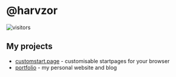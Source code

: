 # @harvzor

![visitors](https://visitor-badge.glitch.me/badge?page_id=harvzor.visitor-badge)

## My projects

- [customstart.page](https://customstart.page) - customisable startpages for your browser
- [portfolio](https://github.com/Harvzor/portfolio) - my personal website and blog
